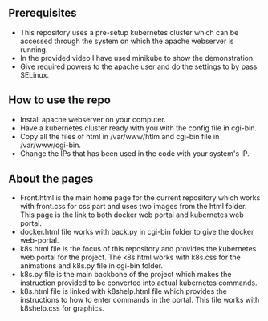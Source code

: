 ## Prerequisites
* This repository uses a pre-setup kubernetes cluster which can be accessed through the system on which the apache webserver is running.
* In the provided video I have used minikube to show the demonstration.
* Give required powers to the apache user and do the settings to by pass SELinux.

## How to use the repo
* Install apache webserver on your computer.
* Have a kubernetes cluster ready with you with the config file in cgi-bin.
* Copy all the files of html in /var/www/htlm and cgi-bin file in /var/www/cgi-bin.
* Change the IPs that has been used in the code with your system's IP.

## About the pages
* Front.html is the main home page for the current repository which works with front.css for css part and uses two images from the html folder. This page is the link to both docker web portal and kubernetes web portal.
* docker.html file works with back.py in cgi-bin folder to give the docker web-portal. 
* k8s.html file is the focus of this repository and provides the kubernetes web portal for the project. The k8s.html works with k8s.css for the animations and k8s.py file in cgi-bin folder.
* k8s.py file is the main backbone of the project which makes the instruction provided to be converted into actual kubernetes commands.
* k8s.html file is linked with k8shelp.html file which provides the instructions to how to enter commands in the portal. This file works with k8shelp.css for graphics.
